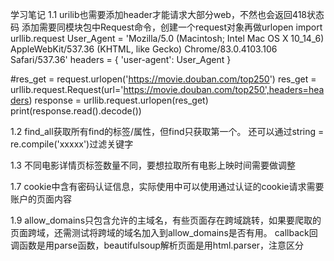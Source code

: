学习笔记
1.1 urilib也需要添加header才能请求大部分web，不然也会返回418状态码
添加需要同模块包中Request命令，创建一个request对象再做urlopen
import urllib.request
User_Agent = 'Mozilla/5.0 (Macintosh; Intel Mac OS X 10_14_6) AppleWebKit/537.36 (KHTML, like Gecko) Chrome/83.0.4103.106 Safari/537.36'
headers = { 'user-agent': User_Agent }

#res_get = request.urlopen('https://movie.douban.com/top250')
res_get = urllib.request.Request(url='https://movie.douban.com/top250',headers=headers)
response = urllib.request.urlopen(res_get)
print(response.read().decode())

1.2 find_all获取所有find的标签/属性，但find只获取第一个。
还可以通过string = re.compile('xxxxx')过滤关键字

1.3 不同电影详情页标签数量不同，要想拉取所有电影上映时间需要做调整

1.7 cookie中含有密码认证信息，实际使用中可以使用通过认证的cookie请求需要账户的页面内容

1.9 allow_domains只包含允许的主域名，有些页面存在跨域跳转，如果要爬取的页面跨域，还需测试将跨域的域名加入到allow_domains是否有用。
callback回调函数是用parse函数，beautifulsoup解析页面是用html.parser，注意区分

